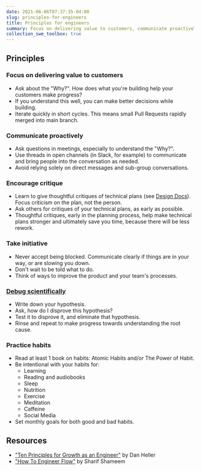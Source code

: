 ```yaml
---
date: 2021-06-06T07:37:35-04:00
slug: principles-for-engineers
title: Principles for engineers
summary: Focus on delivering value to customers, communicate proactively, encourage critique, take initiative, debug scientifically, and practice habits.
collection_swe_toolbox: true
---
```


## Principles

### Focus on delivering value to customers

- Ask about the "Why?". How does what you're building help your customers make progress?
- If you understand this well, you can make better decisions while building.
- Iterate quickly in short cycles. This means small Pull Requests rapidly merged into main branch.

### Communicate proactively

- Ask questions in meetings, especially to understand the "Why?".
- Use threads in open channels (in Slack, for example) to communicate and bring people into the conversation as needed.
- Avoid relying solely on direct messages and sub-group conversations.

### Encourage critique

- Learn to give thoughtful critiques of technical plans (see [Design Docs](/design-docs)). Focus criticism on the plan, not the person.
- Ask others for critiques of your technical plans, as early as possible.
- Thoughtful critiques, early in the planning process, help make technical plans stronger and ultimately save you time, because there will be less rework.

### Take initiative

- Never accept being blocked. Communicate clearly if things are in your way, or are slowing you down.
- Don't wait to be told what to do.
- Think of ways to improve the product and your team's processes.

### [Debug scientifically](/debug-scientifically)

- Write down your hypothesis.
- Ask, how do I disprove this hypothesis?
- Test it to disprove it, and eliminate that hypothesis.
- Rinse and repeat to make progress towards understanding the root cause.

### Practice habits

- Read at least 1 book on habits: Atomic Habits and/or The Power of Habit.
- Be intentional with your habits for:
  - Learning
  - Reading and audiobooks
  - Sleep
  - Nutrition
  - Exercise
  - Meditation
  - Caffeine
  - Social Media
- Set monthly goals for both good and bad habits.

## Resources

- ["Ten Principles for Growth as an Engineer"](https://medium.com/@daniel.heller/ten-principles-for-growth-69015e08c35b) by Dan Heller
- ["How To Engineer Flow"](https://sharif.io/flow/) by Sharif Shameem
